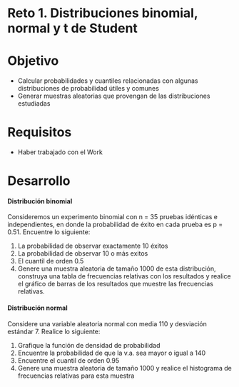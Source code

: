 # Reto 1. Distribuciones binomial, normal y t de Student

# Objetivo

- Calcular probabilidades y cuantiles relacionadas con algunas distribuciones de probabilidad útiles y comunes
- Generar muestras aleatorias que provengan de las distribuciones estudiadas

# Requisitos

- Haber trabajado con el Work

# Desarrollo

#### Distribución binomial

Consideremos un experimento binomial con n = 35 pruebas idénticas e independientes, en donde la probabilidad de éxito en cada prueba es p = 0.51. Encuentre lo siguiente: 

1. La probabilidad de observar exactamente 10 éxitos
2. La probabilidad de observar 10 o más exitos
3. El cuantil de orden 0.5
4. Genere una muestra aleatoria de tamaño 1000 de esta distribución, construya una tabla de frecuencias relativas con los resultados y realice el gráfico de barras de los resultados que muestre las frecuencias relativas.

#### Distribución normal

Considere una variable aleatoria normal con media 110 y desviación estándar 7. Realice lo siguiente:

1. Grafique la función de densidad de probabilidad
2. Encuentre la probabilidad de que la v.a. sea mayor o igual a 140
3. Encuentre el cuantil de orden 0.95
4. Genere una muestra aleatoria de tamaño 1000 y realice el histograma de frecuencias relativas para esta muestra
